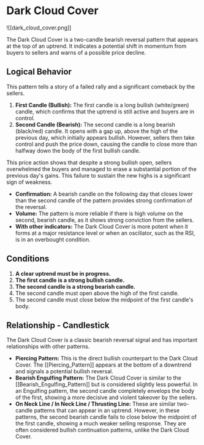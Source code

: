 # Dark Cloud Cover

![[dark_cloud_cover.png]]

The Dark Cloud Cover is a two-candle bearish reversal pattern that appears at the top of an uptrend. It indicates a potential shift in momentum from buyers to sellers and warns of a possible price decline.

## Logical Behavior

This pattern tells a story of a failed rally and a significant comeback by the sellers.

1.  **First Candle (Bullish):** The first candle is a long bullish (white/green) candle, which confirms that the uptrend is still active and buyers are in control.
2.  **Second Candle (Bearish):** The second candle is a long bearish (black/red) candle. It opens with a gap up, above the high of the previous day, which initially appears bullish. However, sellers then take control and push the price down, causing the candle to close more than halfway down the body of the first bullish candle.

This price action shows that despite a strong bullish open, sellers overwhelmed the buyers and managed to erase a substantial portion of the previous day's gains. This failure to sustain the new highs is a significant sign of weakness.

- **Confirmation:** A bearish candle on the following day that closes lower than the second candle of the pattern provides strong confirmation of the reversal.
- **Volume:** The pattern is more reliable if there is high volume on the second, bearish candle, as it shows strong conviction from the sellers.
- **With other indicators:** The Dark Cloud Cover is more potent when it forms at a major resistance level or when an oscillator, such as the RSI, is in an overbought condition.

## Conditions

1.  **A clear uptrend must be in progress.**
2.  **The first candle is a strong bullish candle.**
3.  **The second candle is a strong bearish candle.**
4.  The second candle must open above the high of the first candle.
5.  The second candle must close below the midpoint of the first candle's body.

## Relationship - Candlestick

The Dark Cloud Cover is a classic bearish reversal signal and has important relationships with other patterns.

- **Piercing Pattern:** This is the direct bullish counterpart to the Dark Cloud Cover. The [[Piercing_Pattern]] appears at the bottom of a downtrend and signals a potential bullish reversal.
- **Bearish Engulfing Pattern:** The Dark Cloud Cover is similar to the [[Bearish_Engulfing_Pattern]] but is considered slightly less powerful. In an Engulfing pattern, the second candle completely envelops the body of the first, showing a more decisive and violent takeover by the sellers.
- **On Neck Line / In Neck Line / Thrusting Line:** These are similar two-candle patterns that can appear in an uptrend. However, in these patterns, the second bearish candle fails to close below the midpoint of the first candle, showing a much weaker selling response. They are often considered bullish continuation patterns, unlike the Dark Cloud Cover.
